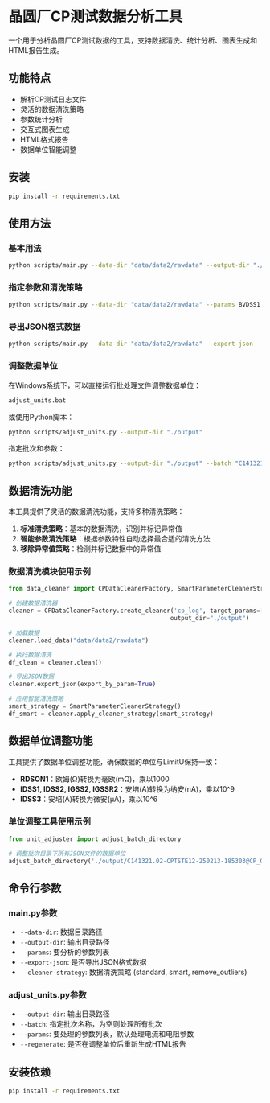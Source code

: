 # 晶圆厂CP测试数据分析工具

一个用于分析晶圆厂CP测试数据的工具，支持数据清洗、统计分析、图表生成和HTML报告生成。

## 功能特点

- 解析CP测试日志文件
- 灵活的数据清洗策略
- 参数统计分析
- 交互式图表生成
- HTML格式报告
- 数据单位智能调整

## 安装

```bash
pip install -r requirements.txt
```

## 使用方法

### 基本用法

```bash
python scripts/main.py --data-dir "data/data2/rawdata" --output-dir "./output"
```

### 指定参数和清洗策略

```bash
python scripts/main.py --data-dir "data/data2/rawdata" --params BVDSS1 BVDSS2 VTH --cleaner-strategy smart
```

### 导出JSON格式数据

```bash
python scripts/main.py --data-dir "data/data2/rawdata" --export-json
```

### 调整数据单位

在Windows系统下，可以直接运行批处理文件调整数据单位：

```bash
adjust_units.bat
```

或使用Python脚本：

```bash
python scripts/adjust_units.py --output-dir "./output"
```

指定批次和参数：

```bash
python scripts/adjust_units.py --output-dir "./output" --batch "C141321.02-CPTSTE12-250213-185303@CP_014" --params RDSON1 IDSS1
```

## 数据清洗功能

本工具提供了灵活的数据清洗功能，支持多种清洗策略：

1. **标准清洗策略**：基本的数据清洗，识别并标记异常值
2. **智能参数清洗策略**：根据参数特性自动选择最合适的清洗方法
3. **移除异常值策略**：检测并标记数据中的异常值

### 数据清洗模块使用示例

```python
from data_cleaner import CPDataCleanerFactory, SmartParameterCleanerStrategy

# 创建数据清洗器
cleaner = CPDataCleanerFactory.create_cleaner('cp_log', target_params=["BVDSS1", "VTH"], 
                                             output_dir="./output")

# 加载数据
cleaner.load_data("data/data2/rawdata")

# 执行数据清洗
df_clean = cleaner.clean()

# 导出JSON数据
cleaner.export_json(export_by_param=True)

# 应用智能清洗策略
smart_strategy = SmartParameterCleanerStrategy()
df_smart = cleaner.apply_cleaner_strategy(smart_strategy)
```

## 数据单位调整功能

工具提供了数据单位调整功能，确保数据的单位与LimitU保持一致：

- **RDSON1**：欧姆(Ω)转换为毫欧(mΩ)，乘以1000
- **IDSS1, IDSS2, IGSS2, IGSSR2**：安培(A)转换为纳安(nA)，乘以10^9
- **IDSS3**：安培(A)转换为微安(μA)，乘以10^6

### 单位调整工具使用示例

```python
from unit_adjuster import adjust_batch_directory

# 调整批次目录下所有JSON文件的数据单位
adjust_batch_directory('./output/C141321.02-CPTSTE12-250213-185303@CP_014')
```

## 命令行参数

### main.py参数

- `--data-dir`: 数据目录路径
- `--output-dir`: 输出目录路径
- `--params`: 要分析的参数列表
- `--export-json`: 是否导出JSON格式数据
- `--cleaner-strategy`: 数据清洗策略 (standard, smart, remove_outliers)

### adjust_units.py参数

- `--output-dir`: 输出目录路径
- `--batch`: 指定批次名称，为空则处理所有批次
- `--params`: 要处理的参数列表，默认处理电流和电阻参数
- `--regenerate`: 是否在调整单位后重新生成HTML报告

## 安装依赖

```bash
pip install -r requirements.txt